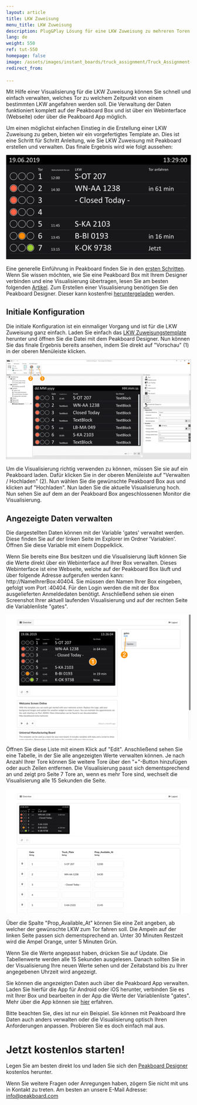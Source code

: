 ```yaml
---
layout: article
title: LKW Zuweisung
menu_title: LKW Zuweisung
description: Plug&Play Lösung für eine LKW Zuweisung zu mehreren Toren
lang: de
weight: 550
ref: tut-550
homepage: false
image: /assets/images/instant_boards/truck_assignment/Truck_Assignment-DE.png
redirect_from:

---
```


Mit Hilfe einer Visualisierung für die LKW Zuweisung können Sie schnell und einfach verwalten, welches Tor zu welchem Zeitpunkt von einem bestimmten LKW angefahren werden soll. Die Verwaltung der Daten funktioniert komplett auf der Peakboard Box und ist über ein Webinterface (Webseite) oder über die Peakboard App möglich. 

Um einen möglichst einfachen Einstieg in die Erstellung einer LKW Zuweisung zu geben, bieten wir ein vorgefertigtes Template an. Dies ist eine Schritt für Schritt Anleitung, wie Sie LKW Zuweisung mit Peakboard erstellen und verwalten. Das finale Ergebnis wird wie folgt aussehen:

![image_live](/assets/images/instant_boards/truck_assignment/Truck_Assignment-DE.png)

Eine generelle Einführung in Peakboard finden Sie in den [ersten Schritten](https://peakboard.rocks/erste-schritte). Wenn Sie wissen möchten, wie Sie eine Peakboard Box mit Ihrem Designer verbinden und eine Visualisierung übertragen, lesen Sie am besten folgenden [Artikel](https://peakboard.rocks/anschliessen). Zum Erstellen einer Visualisierung benötigen Sie den Peakboard Designer. Dieser kann kostenfrei [heruntergeladen](https://peakboard.rocks/designer-from-welcome) werden.




## Initiale Konfiguration

Die initiale Konfiguration ist ein einmaliger Vorgang und ist für die LKW Zuweisung ganz einfach. Laden Sie einfach das [LKW Zuweisungstemplate](https://templates.peakboard.com/Overview-Truck-Loading) herunter und öffnen Sie die Datei mit dem Peakboard Designer. Nun können Sie das finale Ergebnis bereits ansehen, indem Sie direkt auf "Vorschau" (1) in der oberen Menüleiste klicken. 

![image_live](/assets/images/instant_boards/truck_assignment/Truck_Assignment_Overview.png)

Um die Visualisierung richtig verwenden zu können, müssen Sie sie auf ein Peakboard laden. Dafür klicken Sie in der oberen Menüleiste auf "Verwalten / Hochladen" (2). Nun wählen Sie die gewünschte Peakboard Box aus und klicken auf "Hochladen". Nun laden Sie die aktuelle Visualisierung hoch. Nun sehen Sie auf dem an der Peakboard Box angeschlossenen Monitor die Visualisierung.

## Angezeigte Daten verwalten

Die dargestellten Daten können mit der Variable 'gates' verwaltet werden. Diese finden Sie auf der linken Seite im Explorer im Ordner 'Variablen'. Öffnen Sie diese Variable mit einem Doppelklick. 

Wenn Sie bereits eine Box besitzen und die Visualisierung läuft können Sie die Werte direkt über ein Webinterface auf Ihrer Box verwalten. Dieses Webinterface ist eine Webseite, welche auf der Peakboard Box läuft und über folgende Adresse aufgerufen werden kann: http://NameIhrerBox:40404. Sie müssen den Namen Ihrer Box eingeben, gefolgt vom Port :40404. Für den Login werden die mit der Box ausgelieferten Anmeldedaten benötigt. Anschließend sehen sie einen Screenshot Ihrer aktuell laufenden Visualisierung und auf der rechten Seite die Variablenliste "gates". 

![image_live](/assets/images/instant_boards/truck_assignment/Truck_Assignment_Webinterface_Overview.png)

Öffnen Sie diese Liste mit einem Klick auf "Edit". Anschließend sehen Sie eine Tabelle, in der Sie alle angezeigten Werte verwalten können. Je nach Anzahl Ihrer Tore können Sie weitere Tore über den "+"-Button hinzufügen oder auch Zeilen entfernen. Die Visualisierung passt sich dementsprechend an und zeigt pro Seite 7 Tore an, wenn es mehr Tore sind, wechselt die Visualisierung alle 15 Sekunden die Seite.

![image_live](/assets/images/instant_boards/truck_assignment/Truck_Assignment_Webinterface_Variable.png)

Über die Spalte "Prop_Available_At" können Sie eine Zeit angeben, ab welcher der gewünschte LKW zum Tor fahren soll. Die Ampeln auf der linken Seite passen sich dementsprechend an. Unter 30 Minuten Restzeit wird die Ampel Orange, unter 5 Minuten Grün.

Wenn Sie die Werte angepasst haben, drücken Sie auf Update. Die Tabellenwerte werden alle 15 Sekunden ausgelesen. Danach sollten Sie in der Visualisierung Ihre neuen Werte sehen und der Zeitabstand bis zu Ihrer angegebenen Uhrzeit wird angezeigt.

Sie können die angezeigten Daten auch über die Peakboard App verwalten. Laden Sie hierfür die App für Android oder iOS herunter, verbinden Sie es mit Ihrer Box und bearbeiten in der App die Werte der Variablenliste "gates". Mehr über die App können sie [hier](https://peakboard.rocks/apps) erfahren.

Bitte beachten Sie, dies ist nur ein Beispiel. Sie können mit Peakboard Ihre Daten auch anders verwalten oder die Visualisierung optisch Ihren Anforderungen anpassen. Probieren Sie es doch einfach mal aus.

# Jetzt kostenlos starten!

Legen Sie am besten direkt los und laden Sie sich den [Peakboard Designer](https://peakboard.rocks/designer-from-welcome) kostenlos herunter.

Wenn Sie weitere Fragen oder Anregungen haben, zögern Sie nicht mit uns in Kontakt zu treten. Am besten an unsere E-Mail Adresse: [info@peakboard.com](mailto:info@peakboard.com)
